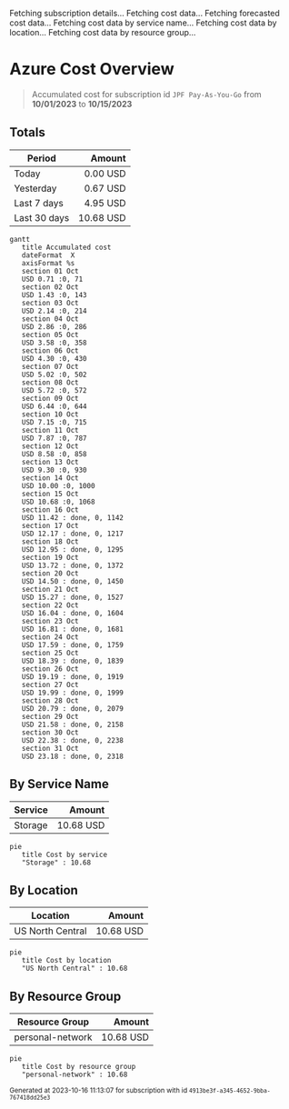 Fetching subscription details...
Fetching cost data...
Fetching forecasted cost data...
Fetching cost data by service name...
Fetching cost data by location...
Fetching cost data by resource group...
# Azure Cost Overview

> Accumulated cost for subscription id `JPF Pay-As-You-Go` from **10/01/2023** to **10/15/2023**

## Totals

|Period|Amount|
|---|---:|
|Today|0.00 USD|
|Yesterday|0.67 USD|
|Last 7 days|4.95 USD|
|Last 30 days|10.68 USD|

```mermaid
gantt
   title Accumulated cost
   dateFormat  X
   axisFormat %s
   section 01 Oct
   USD 0.71 :0, 71
   section 02 Oct
   USD 1.43 :0, 143
   section 03 Oct
   USD 2.14 :0, 214
   section 04 Oct
   USD 2.86 :0, 286
   section 05 Oct
   USD 3.58 :0, 358
   section 06 Oct
   USD 4.30 :0, 430
   section 07 Oct
   USD 5.02 :0, 502
   section 08 Oct
   USD 5.72 :0, 572
   section 09 Oct
   USD 6.44 :0, 644
   section 10 Oct
   USD 7.15 :0, 715
   section 11 Oct
   USD 7.87 :0, 787
   section 12 Oct
   USD 8.58 :0, 858
   section 13 Oct
   USD 9.30 :0, 930
   section 14 Oct
   USD 10.00 :0, 1000
   section 15 Oct
   USD 10.68 :0, 1068
   section 16 Oct
   USD 11.42 : done, 0, 1142
   section 17 Oct
   USD 12.17 : done, 0, 1217
   section 18 Oct
   USD 12.95 : done, 0, 1295
   section 19 Oct
   USD 13.72 : done, 0, 1372
   section 20 Oct
   USD 14.50 : done, 0, 1450
   section 21 Oct
   USD 15.27 : done, 0, 1527
   section 22 Oct
   USD 16.04 : done, 0, 1604
   section 23 Oct
   USD 16.81 : done, 0, 1681
   section 24 Oct
   USD 17.59 : done, 0, 1759
   section 25 Oct
   USD 18.39 : done, 0, 1839
   section 26 Oct
   USD 19.19 : done, 0, 1919
   section 27 Oct
   USD 19.99 : done, 0, 1999
   section 28 Oct
   USD 20.79 : done, 0, 2079
   section 29 Oct
   USD 21.58 : done, 0, 2158
   section 30 Oct
   USD 22.38 : done, 0, 2238
   section 31 Oct
   USD 23.18 : done, 0, 2318
```

## By Service Name

|Service|Amount|
|---|---:|
|Storage|10.68 USD|

```mermaid
pie
   title Cost by service
   "Storage" : 10.68
```

## By Location

|Location|Amount|
|---|---:|
|US North Central|10.68 USD|

```mermaid
pie
   title Cost by location
   "US North Central" : 10.68
```

## By Resource Group

|Resource Group|Amount|
|---|---:|
|personal-network|10.68 USD|

```mermaid
pie
   title Cost by resource group
   "personal-network" : 10.68
```

<sup>Generated at 2023-10-16 11:13:07 for subscription with id `4913be3f-a345-4652-9bba-767418dd25e3`</sup>
